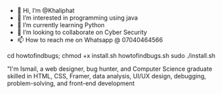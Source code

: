 - 👋 Hi, I’m @Khaliphat
- 👀 I’m interested in programming using java
- 🌱 I’m currently learning Python
- 💞️ I’m looking to collaborate on Cyber Security
- 📫 How to reach me on Whatsapp @ 07040464566

<!---
Khaliphat/Khaliphat is a ✨ special ✨ repository because its `README.md` (this file) appears on your GitHub profile.
You can click the Preview link to take a look at your changes.
--->

cd howtofindbugs; chmod +x install.sh howtofindbugs.sh
sudo ./install.sh

"I'm Ismail, a web designer, bug hunter, and Computer Science graduate skilled in HTML, CSS, Framer, data analysis, UI/UX design, debugging, problem-solving, and front-end development
